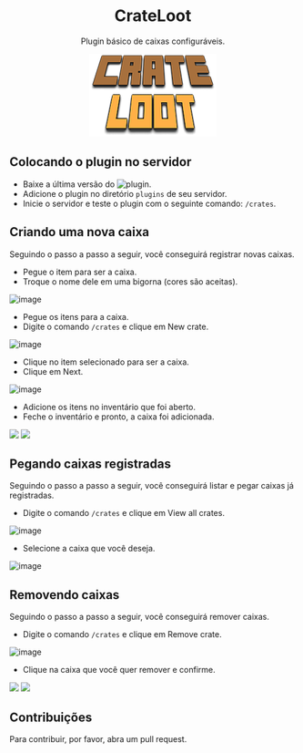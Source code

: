 <h1 align="center" >CrateLoot</h1>

<p align="center" >
  Plugin básico de caixas configuráveis.
</p>

<p align="center" ><img src="Crate.png" /></p>


## Colocando o plugin no servidor

- Baixe a última versão do ![plugin](https://github.com/SkyG0D/CrateLoot/releases/tag/1.0-SNAPSHOT).
- Adicione o plugin no diretório `plugins` de seu servidor.
- Inicie o servidor e teste o plugin com o seguinte comando: `/crates`.

## Criando uma nova caixa

Seguindo o passo a passo a seguir, você conseguirá registrar novas caixas.

- Pegue o item para ser a caixa.
- Troque o nome dele em uma bigorna (cores são aceitas).

![image](https://user-images.githubusercontent.com/59753526/109374451-210e2480-7894-11eb-8c7b-da8fb287d72f.png)

- Pegue os itens para a caixa.
- Digite o comando `/crates` e clique em New crate.

![image](https://user-images.githubusercontent.com/59753526/109374509-86621580-7894-11eb-9e3e-1b82390588b2.png)

- Clique no item selecionado para ser a caixa.
- Clique em Next.

![image](https://user-images.githubusercontent.com/59753526/109374531-c5906680-7894-11eb-80f8-5f4cdf306e27.png)

- Adicione os itens no inventário que foi aberto.
- Feche o inventário e pronto, a caixa foi adicionada.

<p>
    <img width=400 src="https://user-images.githubusercontent.com/59753526/109374105-ac39eb00-7891-11eb-947e-ca0fda354b61.png" />
    <img width=400 src="https://user-images.githubusercontent.com/59753526/109374142-df7c7a00-7891-11eb-86bd-065fb134238c.png" />
</p>

## Pegando caixas registradas

Seguindo o passo a passo a seguir, você conseguirá listar e pegar caixas já registradas.

- Digite o comando `/crates` e clique em View all crates.

![image](https://user-images.githubusercontent.com/59753526/109374322-49495380-7893-11eb-8abe-b4e34819d108.png)

- Selecione a caixa que você deseja.

![image](https://user-images.githubusercontent.com/59753526/109374355-91687600-7893-11eb-8d21-78f3626e9a72.png)

## Removendo caixas

Seguindo o passo a passo a seguir, você conseguirá remover caixas.

- Digite o comando `/crates` e clique em Remove crate.

![image](https://user-images.githubusercontent.com/59753526/109374579-2fa90b80-7895-11eb-86f1-cd83abc68fa2.png)

- Clique na caixa que você quer remover e confirme.

<p>
  <img width=400 src="https://user-images.githubusercontent.com/59753526/109374632-78f95b00-7895-11eb-814a-a0a27400208b.png" />
  <img width=400 src="https://user-images.githubusercontent.com/59753526/109374638-83b3f000-7895-11eb-906c-a66f5f2985b6.png" />
</p>

## Contribuições

Para contribuir, por favor, abra um pull request.
